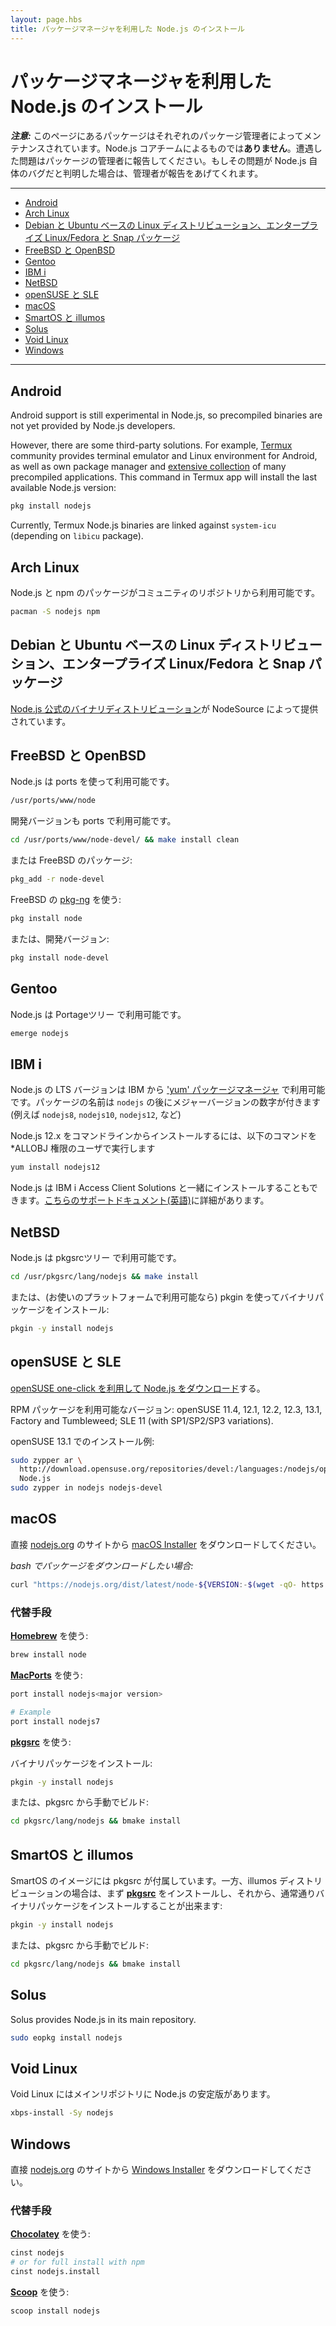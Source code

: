 ```yaml
---
layout: page.hbs
title: パッケージマネージャを利用した Node.js のインストール
---
```


# <!-- Installing Node.js via package manager -->パッケージマネージャを利用した Node.js のインストール

<!-- ***Note:*** The packages on this page are maintained and supported by their respective packagers, **not** the Node.js core team. Please report any issues you encounter to the package maintainer. If it turns out your issue is a bug in Node.js itself, the maintainer will report the issue upstream. -->
***注意:*** このページにあるパッケージはそれぞれのパッケージ管理者によってメンテナンスされています。Node.js コアチームによるものでは**ありません**。遭遇した問題はパッケージの管理者に報告してください。もしその問題が Node.js 自体のバグだと判明した場合は、管理者が報告をあげてくれます。

---

* [Android](#android)
* [Arch Linux](#arch-linux)
* [Debian と Ubuntu ベースの Linux ディストリビューション、エンタープライズ Linux/Fedora と Snap パッケージ](#debian-and-ubuntu-based-linux-distributions-enterprise-linux-fedora-and-snap-packages)
* [FreeBSD と OpenBSD](#freebsd-openbsd)
* [Gentoo](#gentoo)
* [IBM i](#ibm-i)
* [NetBSD](#netbsd)
* [openSUSE と SLE](#opensuse-and-sle)
* [macOS](#macos)
* [SmartOS と illumos](#smartos-and-illumos)
* [Solus](#solus)
* [Void Linux](#void-linux)
* [Windows](#windows)

---

## Android

Android support is still experimental in Node.js, so precompiled binaries are not yet provided by Node.js developers.

However, there are some third-party solutions. For example, [Termux](https://termux.com/) community provides terminal emulator and Linux environment for Android, as well as own package manager and [extensive collection](https://github.com/termux/termux-packages) of many precompiled applications. This command in Termux app will install the last available Node.js version:

```bash
pkg install nodejs
```

Currently, Termux Node.js binaries are linked against `system-icu` (depending on `libicu` package).

## Arch Linux

<!-- Node.js and npm packages are available in the Community Repository. -->
Node.js と npm のパッケージがコミュニティのリポジトリから利用可能です。

```bash
pacman -S nodejs npm
```

## <!--debian-and-ubuntu-based-linux-distributions-enterprise-linux-fedora-and-snap-packages-->Debian と Ubuntu ベースの Linux ディストリビューション、エンタープライズ Linux/Fedora と Snap パッケージ

<!-- [Official Node.js binary distributions](https://github.com/nodesource/distributions/blob/master/README.md) are provided by NodeSource. -->
[Node.js 公式のバイナリディストリビューション](https://github.com/nodesource/distributions/blob/master/README.md)が NodeSource によって提供されています。

<!-- ## FreeBSD and OpenBSD -->
## FreeBSD と OpenBSD

<!-- Node.js is available through the ports system. -->
Node.js は ports を使って利用可能です。

```bash
/usr/ports/www/node
```

<!-- Development versions are also available using ports -->
開発バージョンも ports で利用可能です。

```bash
cd /usr/ports/www/node-devel/ && make install clean
```

<!-- Or packages on FreeBSD: -->
または FreeBSD のパッケージ:

```bash
pkg_add -r node-devel
```

<!-- Using [pkg-ng](https://wiki.freebsd.org/pkgng) on FreeBSD -->
FreeBSD の [pkg-ng](https://wiki.freebsd.org/pkgng) を使う:

```bash
pkg install node
```

<!-- Or the development versions: -->
または、開発バージョン:

```bash
pkg install node-devel
```

## Gentoo

<!-- Node.js is available in the portage tree. -->
Node.js は Portageツリー で利用可能です。

```bash
emerge nodejs
```

## IBM i

<!-- LTS versions of Node.js are available from IBM, and are available via [the 'yum' package manager](https://ibm.biz/ibmi-rpms). The package name is `nodejs` followed by the major version number (for instance, `nodejs8`, `nodejs10`, `nodejs12`, etc) -->

Node.js の LTS バージョンは IBM から ['yum' パッケージマネージャ](https://ibm.biz/ibmi-rpms) で利用可能です。パッケージの名前は `nodejs` の後にメジャーバージョンの数字が付きます(例えば `nodejs8`, `nodejs10`, `nodejs12`, など)

<!-- To install Node.js 12.x from the command line, run the following as a user with \*ALLOBJ special authority: -->

Node.js 12.x をコマンドラインからインストールするには、以下のコマンドを \*ALLOBJ 権限のユーザで実行します

```bash
yum install nodejs12
```

<!-- Node.js can also be installed with the IBM i Access Client Solutions product. See [this support document](http://www-01.ibm.com/support/docview.wss?uid=nas8N1022619) for more details -->

Node.js は IBM i Access Client Solutions と一緒にインストールすることもできます。[こちらのサポートドキュメント(英語)](http://www-01.ibm.com/support/docview.wss?uid=nas8N1022619)に詳細があります。

## NetBSD

<!-- Node.js is available in the pkgsrc tree: -->
Node.js は pkgsrcツリー で利用可能です。

```bash
cd /usr/pkgsrc/lang/nodejs && make install
```

<!-- Or install a binary package (if available for your platform) using pkgin: -->
または、(お使いのプラットフォームで利用可能なら) pkgin を使ってバイナリパッケージをインストール:

```bash
pkgin -y install nodejs
```

<!-- ## openSUSE and SLE -->
## <!--opensuse-and-sle-->openSUSE と SLE

<!-- [Download Node.js via openSUSE one-click](http://software.opensuse.org/download.html?project=devel%3Alanguages%3Anodejs&package=nodejs). -->
[openSUSE one-click を利用して Node.js をダウンロード](http://software.opensuse.org/download.html?project=devel%3Alanguages%3Anodejs&package=nodejs)する。

<!-- Available RPM packages for: openSUSE 11.4, 12.1, 12.2, 12.3, 13.1, Factory and Tumbleweed; SLE 11 (with SP1/SP2/SP3 variations). -->
RPM パッケージを利用可能なバージョン: openSUSE 11.4, 12.1, 12.2, 12.3, 13.1, Factory and Tumbleweed; SLE 11 (with SP1/SP2/SP3 variations).

<!-- Example install on openSUSE 13.1: -->
openSUSE 13.1 でのインストール例:

```bash
sudo zypper ar \
  http://download.opensuse.org/repositories/devel:/languages:/nodejs/openSUSE_13.1/ \
  Node.js
sudo zypper in nodejs nodejs-devel
```

## macOS

<!-- Simply download the [macOS Installer](https://nodejs.org/en/#home-downloadhead) directly from the [nodejs.org](https://nodejs.org/) web site. -->
直接 [nodejs.org](https://nodejs.org/) のサイトから [macOS Installer](https://nodejs.org/ja/#home-downloadhead) をダウンロードしてください。

<!-- _If you want to download the package with bash:_ -->
_bash でパッケージをダウンロードしたい場合:_

```bash
curl "https://nodejs.org/dist/latest/node-${VERSION:-$(wget -qO- https://nodejs.org/dist/latest/ | sed -nE 's|.*>node-(.*)\.pkg</a>.*|\1|p')}.pkg" > "$HOME/Downloads/node-latest.pkg" && sudo installer -store -pkg "$HOME/Downloads/node-latest.pkg" -target "/"
```

### 代替手段

**[Homebrew](https://brew.sh/)** を使う:

```bash
brew install node
```

**[MacPorts](https://www.macports.org/)** を使う:

```bash
port install nodejs<major version>

# Example
port install nodejs7
```

**[pkgsrc](https://pkgsrc.joyent.com/install-on-osx/)** を使う:

<!-- Install the binary package: -->
バイナリパッケージをインストール:

```bash
pkgin -y install nodejs
```

<!-- Or build manually from pkgsrc: -->
または、pkgsrc から手動でビルド:

```bash
cd pkgsrc/lang/nodejs && bmake install
```

<!-- ## SmartOS and illumos -->
## <!--smartos-and-illumos-->SmartOS と illumos

<!-- SmartOS images come with pkgsrc pre-installed. On other illumos distributions, first install **[pkgsrc](https://pkgsrc.joyent.com/install-on-illumos/)**, then you may install the binary package as normal: -->
SmartOS のイメージには pkgsrc が付属しています。一方、illumos ディストリビューションの場合は、まず **[pkgsrc](https://pkgsrc.joyent.com/install-on-illumos/)** をインストールし、それから、通常通りバイナリパッケージをインストールすることが出来ます:

```bash
pkgin -y install nodejs
```

<!-- Or build manually from pkgsrc: -->
または、pkgsrc から手動でビルド:

```bash
cd pkgsrc/lang/nodejs && bmake install
```

## Solus

Solus provides Node.js in its main repository.

```bash
sudo eopkg install nodejs
```

## Void Linux

<!-- Void Linux ships Node.js stable in the main repository. -->
Void Linux にはメインリポジトリに Node.js の安定版があります。

```bash
xbps-install -Sy nodejs
```

## Windows

<!-- Simply download the [Windows Installer](https://nodejs.org/en/#home-downloadhead) directly from the [nodejs.org](https://nodejs.org/) web site. -->
直接 [nodejs.org](https://nodejs.org/) のサイトから [Windows Installer](https://nodejs.org/ja/#home-downloadhead) をダウンロードしてください。

### 代替手段

**[Chocolatey](https://chocolatey.org/)** を使う:

```bash
cinst nodejs
# or for full install with npm
cinst nodejs.install
```

**[Scoop](https://scoop.sh/)** を使う:

```bash
scoop install nodejs
```
